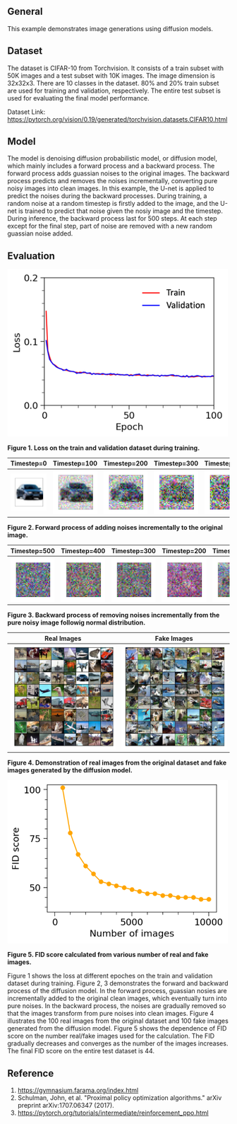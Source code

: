 ## General
This example demonstrates image generations using diffusion models. 

## Dataset
The dataset is CIFAR-10 from Torchvision. It consists of a train subset with 50K images and a test subset with 10K images. The image dimension is 32x32x3. There are 10 classes in the dataset. 80% and 20% train subset are used for training and validation, respectively. The entire test subset is used for evaluating the final model performance. 

Dataset Link: https://pytorch.org/vision/0.19/generated/torchvision.datasets.CIFAR10.html

## Model
The model is denoising diffusion probabilistic model, or diffusion model, which mainly includes a forward process and a backward process. The forward process adds guassian noises to the original images. The backward process predicts and removes the noises incrementally, converting pure noisy images into clean images. In this example, the U-net is applied to predict the noises during the backward processes. During training, a random noise at a random timestep is firstly added to the image, and the U-net is trained to predict that noise given the nosiy image and the timestep. During inference, the backward process last for 500 steps. At each step except for the final step, part of noise are removed with a new random guassian noise added.  

## Evaluation

<img src="figures/train_valid_loss.png" width="500" />

**Figure 1. Loss on the train and validation dataset during training.**

| Timestep=0 | Timestep=100 | Timestep=200 | Timestep=300 | Timestep=400 | Timestep=500 |
|---|---|---|---|---|---|
| <img src="figures/noise_image_0.tif" /> | <img src="figures/noise_image_100.tif" /> | <img src="figures/noise_image_200.tif" /> | <img src="figures/noise_image_300.tif" /> | <img src="figures/noise_image_400.tif" /> | <img src="figures/noise_image_500.tif" /> |

**Figure 2. Forward process of adding noises incrementally to the original image.**

| Timestep=500 | Timestep=400 | Timestep=300 | Timestep=200 | Timestep=100 | Timestep=0 |
|---|---|---|---|---|---|
| <img src="figures/denoise_image_500.tif" /> | <img src="figures/denoise_image_400.tif" /> | <img src="figures/denoise_image_300.tif" /> | <img src="figures/denoise_image_200.tif" /> | <img src="figures/denoise_image_100.tif" /> | <img src="figures/denoise_image_0.tif" /> |

**Figure 3. Backward process of removing noises incrementally from the pure noisy image followig normal distribution.**

| Real Images | Fake Images |
|---|---|
| <img src="figures/real_images.tif" width="500" /> | <img src="figures/fake_images.tif" width="500" /> |

**Figure 4. Demonstration of real images from the original dataset and fake images generated by the diffusion model.**


<img src="figures/fid_score.tif" width="500" />

**Figure 5. FID score calculated from various number of real and fake images.**

Figure 1 shows the loss at different epoches on the train and validation dataset during training. Figure 2, 3 demonstrates the forward and backward process of the diffusion model. In the forward process, guassian nosies are incrementally added to the original clean images, which eventually turn into pure noises. In the backward process, the noises are gradually removed so that the images transform from pure noises into clean images. Figure 4 illustrates the 100 real images from the original dataset and 100 fake images generated from the diffusion model. Figure 5 shows the dependence of FID score on the number real/fake images used for the calculation. The FID gradually decreases and converges as the number of the images increases. The final FID score on the entire test dataset is 44.

## Reference
1. https://gymnasium.farama.org/index.html
2. Schulman, John, et al. "Proximal policy optimization algorithms." arXiv preprint arXiv:1707.06347 (2017).
3. https://pytorch.org/tutorials/intermediate/reinforcement_ppo.html
